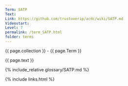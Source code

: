 ```yaml
---
Term: SATP
Text: 
Link: https://github.com/trustoverip/acdc/wiki/SATP.md
Videostart: 
Level: 7
permalink: /term_SATP.html
folder: terms
---
```


{{ page.collection }} - {{ page.Term }}

   {{ page.text }}

{% include_relative glossary/SATP.md %}

 {% include links.html %} 
